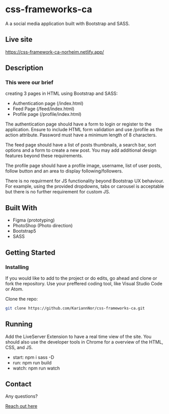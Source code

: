 # css-frameworks-ca

A a social media application built with Bootstrap and SASS.

## Live site

https://css-framework-ca-norheim.netlify.app/

## Description

### This were our brief

creating 3 pages in HTML using Bootstrap and SASS:

- Authentication page (/index.html)
- Feed Page (/feed/index.html)
- Profile page (/profile/index.html)

The authentication page should have a form to login or register to the application. Ensure to include HTML form validation and use /profile as the action attribute. Password must have a minimum length of 8 characters.

The feed page should have a list of posts thumbnails, a search bar, sort options and a form to create a new post. You may add additional design features beyond these requirements.

The profile page should have a profile image, username, list of user posts, follow button and an area to display following/followers.

There is no requirment for JS functionality beyond Bootstrap UX behaviour. For example, using the provided dropdowns, tabs or carousel is acceptable but there is no further requirement for custom JS.

## Built With

- Figma (prototyping)
- PhotoShop (Photo direction)
- Bootstrap5
- SASS

## Getting Started

### Installing

If you would like to add to the project or do edits, go ahead and clone or fork the repository. Use your preffered coding tool, like Visual Studio Code or Atom.

Clone the repo:

```bash
git clone https://github.com/KariannNor/css-frameworks-ca.git
```

## Running

Add the LiveServer Extension to have a real time view of the site. You should also use the developer tools in Chrome for a overview of the HTML, CSS, and JS.

- start: npm i sass -D
- run: npm run build
- watch: npm run watch

## Contact

Any questions?

[Reach out here](https://www.linkedin.com/in/kariann-norheim-1a342862/)
